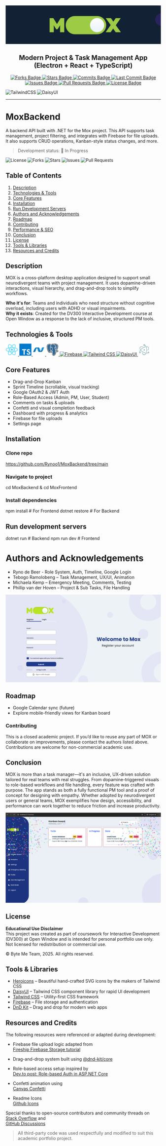 <!-- Banner -->
<p align="center">
  <img src="./Mockups/mox_banner.png" alt="Mox Banner"/>
</p>

<h2 align="center">Modern Project & Task Management App (Electron + React + TypeScript)</h2>

<!-- Badges -->
<p align="center">
  <a href="https://github.com/Rynoo1/MoxBackend/fork" target="_blank">
    <img src="https://img.shields.io/github/forks/Rynoo1/MoxBackend" alt="Forks Badge"/>
  </a>
  <a href="https://github.com/Rynoo1/MoxBackend/stargazers" target="_blank">
    <img src="https://img.shields.io/github/stars/Rynoo1/MoxBackend" alt="Stars Badge"/>
  </a>
  <a href="https://github.com/Rynoo1/MoxBackend/commits/main" target="_blank">
    <img src="https://img.shields.io/github/commit-activity/m/Rynoo1/MoxBackend" alt="Commits Badge"/>
  </a>
  <a href="https://github.com/Rynoo1/MoxBackend/commits/main" target="_blank">
    <img src="https://img.shields.io/github/last-commit/Rynoo1/MoxBackend" alt="Last Commit Badge"/>
  </a>
  <a href="https://github.com/Rynoo1/MoxBackend/issues" target="_blank">
    <img src="https://img.shields.io/github/issues/Rynoo1/MoxBackend" alt="Issues Badge"/>
  </a>
  <a href="https://github.com/Rynoo1/MoxBackend/pulls" target="_blank">
    <img src="https://img.shields.io/github/issues-pr/Rynoo1/MoxBackend" alt="Pull Requests Badge"/>
  </a>
  <a href="https://github.com/Rynoo1/MoxBackend/blob/main/LICENSE" target="_blank">
    <img alt="License Badge" src="https://img.shields.io/github/license/Rynoo1/MoxBackend?color=f85149">
  </a>
</p>

![TailwindCSS](https://img.shields.io/badge/TailwindCSS-38B2AC?style=flat&logo=tailwind-css&logoColor=white)
![DaisyUI](https://img.shields.io/badge/DaisyUI-purple?style=flat&logo=tailwind-css&logoColor=white)

---

# MoxBackend

A backend API built with .NET for the Mox project. This API supports task management, project filtering, and integrates with Firebase for file uploads. It also supports CRUD operations, Kanban-style status changes, and more.

> Development status: 🚧 In Progress

![License](https://img.shields.io/github/license/Rynoo1/MoxBackend?style=flat-square)
![Forks](https://img.shields.io/github/forks/Rynoo1/MoxBackend?style=flat-square)
![Stars](https://img.shields.io/github/stars/Rynoo1/MoxBackend?style=flat-square)
![Issues](https://img.shields.io/github/issues/Rynoo1/MoxBackend?style=flat-square)
![Pull Requests](https://img.shields.io/github/issues-pr/Rynoo1/MoxBackend?style=flat-square)

## Table of Contents

1. [Description](#description)
2. [Technologies & Tools](#technologies--tools)
3. [Core Features](#core-features)
4. [Installation](#installation)
5. [Run Development Servers](#run-development-servers)
6. [Authors and Acknowledgements](#authors-and-acknowledgements)
7. [Roadmap](#roadmap)
8. [Contributing](#contributing)
9. [Performance & SEO](#performance--seo)
10. [Conclusion](#conclusion)
11. [License](#license)
12. [Tools & Libraries](#tools--libraries)
13. [Resources and Credits](#resources-and-credits)


## Description

MOX is a cross-platform desktop application designed to support small neurodivergent teams with project management. It uses dopamine-driven interactions, visual hierarchy, and drag-and-drop tools to simplify workflows.

**Who it's for**: Teams and individuals who need structure without cognitive overload, including users with ADHD or visual impairments.  
**Why it exists**: Created for the DV300 Interactive Development course at Open Window as a response to the lack of inclusive, structured PM tools.


## Technologies & Tools

<p align="left">
  <a href="https://reactjs.org/" target="_blank">
    <img src="https://raw.githubusercontent.com/devicons/devicon/master/icons/react/react-original.svg" alt="React" width="40" height="40"/>
  </a>
  <a href="https://www.typescriptlang.org/" target="_blank">
    <img src="https://raw.githubusercontent.com/devicons/devicon/master/icons/typescript/typescript-original.svg" alt="TypeScript" width="40" height="40"/>
  </a>
  <a href="https://dotnet.microsoft.com/" target="_blank">
    <img src="https://raw.githubusercontent.com/devicons/devicon/master/icons/dot-net/dot-net-original.svg" alt=".NET Core" width="40" height="40"/>
  </a>
  <a href="https://www.postgresql.org/" target="_blank">
    <img src="https://raw.githubusercontent.com/devicons/devicon/master/icons/postgresql/postgresql-original.svg" alt="PostgreSQL" width="40" height="40"/>
  </a>
  <a href="https://firebase.google.com/" target="_blank">
    <img src="https://www.vectorlogo.zone/logos/firebase/firebase-icon.svg" alt="Firebase" width="40" height="40"/>
  </a>
  <a href="https://tailwindcss.com/" target="_blank">
    <img src="https://www.vectorlogo.zone/logos/tailwindcss/tailwindcss-icon.svg" alt="Tailwind CSS" width="40" height="40"/>
  </a>
  <a href="https://daisyui.com/" target="_blank">
    <img src="https://raw.githubusercontent.com/daisyui/daisyui/main/logo-500.svg" alt="DaisyUI" width="40" height="40"/>
  </a>
  <a href="https://www.electronjs.org/" target="_blank">
    <img src="https://raw.githubusercontent.com/devicons/devicon/master/icons/electron/electron-original.svg" alt="Electron" width="40" height="40"/>
  </a>
</p>

## Core Features

- Drag-and-Drop Kanban
- Sprint Timeline (scrollable, visual tracking)
- Google OAuth2 & JWT Auth
- Role-Based Access (Admin, PM, User, Student)
- Comments on tasks & uploads
- Confetti and visual completion feedback
- Dashboard with progress & analytics
- Firebase for file uploads
- Settings page

## Installation

### Clone repo
<https://github.com/Rynoo1/MoxBackend/tree/main>

### Navigate to project

cd MoxBackend & cd MoxFrontend

### Install dependencies

npm install         # For Frontend
dotnet restore      # For Backend

## Run development servers

dotnet run          # Backend
npm run dev         # Frontend

# Authors and Acknowledgements

- Ryno de Beer - Role System, Auth, Timeline, Google Login
- Tebogo Ramolobeng – Task Management, UX/UI, Animation
- Michaela Kemp – Emergency Meeting, Comments, Testing
- Phillip van der Hoven – Project & Sub Tasks, File Handling

![Authentication](./Mockups/Authentication.jpg)

## Roadmap

- Google Calendar sync (future)
- Explore mobile-friendly views for Kanban board

### Contributing

This is a closed academic project. If you’d like to reuse any part of MOX or collaborate on improvements, please contact the authors listed above. Contributions are welcome for non-commercial academic use.

## Conclusion

MOX is more than a task manager—it's an inclusive, UX-driven solution tailored for real teams with real struggles. From dopamine-triggered visuals to role-based workflows and file handling, every feature was crafted with purpose. The app stands as both a fully functional PM tool and a proof of concept for designing with empathy. Whether adopted by neurodivergent users or general teams, MOX exemplifies how design, accessibility, and performance can work together to reduce friction and increase productivity.

![Kanban Board](./Mockups/Kanbanboard.jpg)

## License

**Educational Use Disclaimer**  
This project was created as part of coursework for Interactive Development (DV300) at Open Window and is intended for personal portfolio use only.  
Not licensed for redistribution or commercial use.

© Byte Me Team, 2025. All rights reserved.

## Tools & Libraries

- [Heroicons](https://heroicons.com/) – Beautiful hand-crafted SVG icons by the makers of Tailwind CSS  
- [DaisyUI](https://daisyui.com/) – Tailwind CSS component library for rapid UI development  
- [Tailwind CSS](https://tailwindcss.com/) – Utility-first CSS framework  
- [Firebase](https://firebase.google.com/) – File storage and authentication  
- [DnD Kit](https://dndkit.com/) – Drag and drop for modern web apps  

## Resources and Credits

The following resources were referenced or adapted during development:

- Firebase file upload logic adapted from  
  [Fireship Firebase Storage tutorial](https://www.youtube.com/watch?v=1aXZQcG2Y6I)

- Drag-and-drop system built using [@dnd-kit/core](https://github.com/clauderic/dnd-kit)

- Role-based access setup inspired by  
  [Dev.to post: Role-based Auth in ASP.NET Core](https://dev.to/xyz/...)

- Confetti animation using  
  [Canvas Confetti](https://www.npmjs.com/package/canvas-confetti)

- Readme Icons  
  [Github Icons](https://rahuldkjain.github.io/gh-profile-readme-generator/)

Special thanks to open-source contributors and community threads on  
[Stack Overflow](https://stackoverflow.com/) and  
[GitHub Discussions](https://github.com/)

> All third-party code was used respectfully and modified to suit this academic portfolio project.
